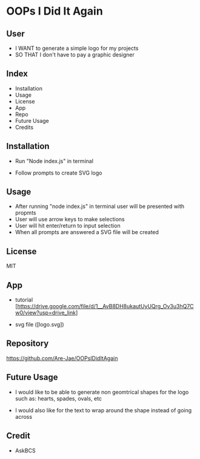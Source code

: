 # OOPs I Did It Again





## User

- I WANT to generate a simple logo for my projects
- SO THAT I don't have to pay a graphic designer




## Index 

- Installation 
- Usage 
- License
- App
- Repo
- Future Usage
- Credits 

## Installation 

- Run "Node index.js" in terminal 

- Follow prompts to create SVG logo 


## Usage 

- After running "node index.js" in terminal user will be presented with propmts
- User will use arrow keys to make selections
- User will hit enter/return to input selection 
- When all prompts are answered a SVG file will be created  

## License 

MIT

## App 
- tutorial [https://drive.google.com/file/d/1__AvB8DH8ukautUyUQrg_Ov3u3hQ7Cw0/view?usp=drive_link]

- svg file ([logo.svg]) 

 
## Repository

https://github.com/Are-Jae/OOPsIDidItAgain 

## Future Usage

- I would like to be able to generate non geomtrical shapes for the logo such as: hearts, spades, ovals, etc 

- I would also like for the text to wrap around the shape instead of going across 

## Credit 

- AskBCS




